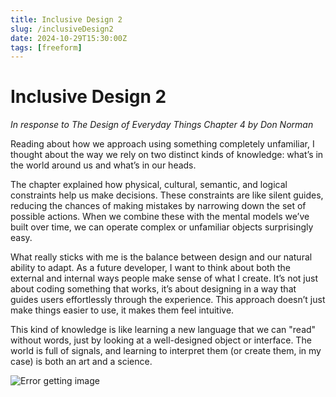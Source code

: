 ```yaml
---
title: Inclusive Design 2
slug: /inclusiveDesign2
date: 2024-10-29T15:30:00Z
tags: [freeform]
---
```


# Inclusive Design 2
*In response to The Design of Everyday Things Chapter 4 by Don Norman*

Reading about how we approach using something completely unfamiliar, I thought about the way we rely on two distinct kinds of knowledge: what’s in the world around us and what’s in our heads.

The chapter explained how physical, cultural, semantic, and logical constraints help us make decisions. These constraints are like silent guides, reducing the chances of making mistakes by narrowing down the set of possible actions. When we combine these with the mental models we’ve built over time, we can operate complex or unfamiliar objects surprisingly easy.

What really sticks with me is the balance between design and our natural ability to adapt. As a future developer, I want to think about both the external and internal ways people make sense of what I create. It’s not just about coding something that works, it’s about designing in a way that guides users effortlessly through the experience. This approach doesn’t just make things easier to use, it makes them feel intuitive.

This kind of knowledge is like learning a new language that we can "read" without words, just by looking at a well-designed object or interface. The world is full of signals, and learning to interpret them (or create them, in my case) is both an art and a science.

![Error getting image](/img/knowledge.jpeg)